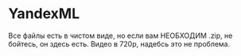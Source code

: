 # YandexML
Все файлы есть в чистом виде, но если вам НЕОБХОДИМ .zip, не бойтесь, он здесь есть.
Видео в 720p, надебсь это не проблема.
